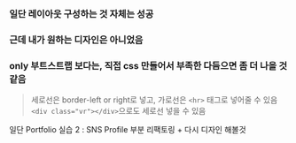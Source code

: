 ### 일단 레이아웃 구성하는 것 자체는 성공
### 근데 내가 원하는 디자인은 아니었음
### only 부트스트랩 보다는, 직접 css 만들어서 부족한 다듬으면 좀 더 나을 것 같음
> 세로선은 border-left or right로 넣고, 가로선은 `<hr>` 태그로 넣어줄 수 있음   
> `<div class="vr"></div>`으로도 세로선 넣을 수 있음

일단 Portfolio 실습 2 : SNS Profile 부분 리팩토링 + 다시 디자인 해볼것
